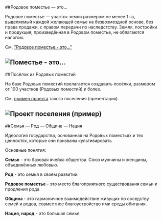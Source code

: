 ##Родовое поместье — это...

Родовое поместье — участок земли размером не менее 1 га, выделяемый каждой желающей семье на безвозмездной основе, без права продажи, с правом передачи по наследстству. Земля, постройки и продукция, произведённая в Родовом поместье, не облагаются налогом.

См. ["Родовое поместье - это..."](http://rodovoe-pomestie.by/ru/index.php)

![Поместье - это...](http://cs320129.vk.me/v320129055/7064/XwCz8e5T7YY.jpg)
----

##Посёлок из Родовых поместий

На базе Родовых поместий прелагается создавать посёлки, размером от 100 участков (Родовых поместий) и более.

См. [пример проекта](http://www.ecology.md/section.php?section=ecoset&presentation=1) такого поселения (презентация).

![Проект поселения (пример)](http://cs320129.vk.me/v320129055/706b/sDk0Hg1LVug.jpg)
----

##Семья — Род — Община — Нация

Идеология государства, основанная на Родовых поместьях и тех ценностях, которые они призваны культивировать

Основные понятия:

**Семья** - это базовая ячейка общества. Союз мужчины и женщины, объединённых любовью.

**Род** - это семья в своём развитии.

**Родовое поместье** - это место благоприятного существования семьи и продления рода.

**Община** - это гармоничное взаимодействие живущих по соседству семей и родов, совместное благоустройство ими среды обитания.

**Нация, народ** - это большая семья.
